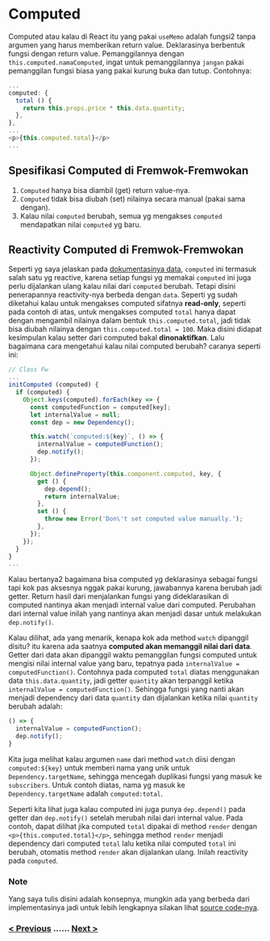 # Computed
Computed atau kalau di React itu yang pakai `useMemo` adalah fungsi2 tanpa argumen yang
harus memberikan return value. Deklarasinya berbentuk fungsi dengan return value.
Pemanggilannya dengan `this.computed.namaComputed`, ingat untuk pemanggilannya `jangan`
pakai pemanggilan fungsi biasa yang pakai kurung buka dan tutup. Contohnya:

```js
...
computed: {
  total () {
    return this.props.price * this.data.quantity;
  },
},
...
<p>{this.computed.total}</p>
...
```

## Spesifikasi Computed di Fremwok-Fremwokan

1. `Computed` hanya bisa diambil (get) return value-nya.
2. `Computed` tidak bisa diubah (set) nilainya secara manual (pakai sama dengan).
3. Kalau nilai `computed` berubah, semua yg mengakses `computed` mendapatkan nilai `computed` yg baru.

## Reactivity Computed di Fremwok-Fremwokan

Seperti yg saya jelaskan pada [dokumentasinya data](./state.md), `computed` ini termasuk salah
satu yg reactive, karena setiap fungsi yg memakai `computed` ini juga perlu dijalankan ulang
kalau nilai dari `computed` berubah. Tetapi disini penerapannya reactivity-nya berbeda dengan
`data`. Seperti yg sudah diketahui kalau untuk mengakses computed sifatnya **read-only**, seperti
pada contoh di atas, untuk mengakses computed `total` hanya dapat dengan mengambil nilainya dalam
bentuk `this.computed.total`, jadi tidak bisa diubah nilainya dengan `this.computed.total = 100`.
Maka disini didapat kesimpulan kalau setter dari computed bakal **dinonaktifkan**. Lalu bagaimana
cara mengetahui kalau nilai computed berubah? caranya seperti ini:

```js
// Class Fw
...
initComputed (computed) {
  if (computed) {
    Object.keys(computed).forEach(key => {
      const computedFunction = computed[key];
      let internalValue = null;
      const dep = new Dependency();

      this.watch(`computed:${key}`, () => {
        internalValue = computedFunction();
        dep.notify();
      });

      Object.defineProperty(this.component.computed, key, {
        get () {
          dep.depend();
          return internalValue;
        },
        set () {
          throw new Error('Don\'t set computed value manually.');
        },
      });
    });
  }
}
...
```

Kalau bertanya2 bagaimana bisa computed yg deklarasinya sebagai fungsi tapi kok pas aksesnya nggak
pakai kurung, jawabannya karena berubah jadi getter. Return hasil dari menjalankan fungsi yang
dideklarasikan di computed nantinya akan menjadi internal value dari computed. Perubahan dari
internal value inilah yang nantinya akan menjadi dasar untuk melakukan `dep.notify()`.

Kalau dilihat, ada yang menarik, kenapa kok ada method `watch` dipanggil disitu? itu karena ada saatnya
**computed akan memanggil nilai dari data**. Getter dari data akan dipanggil waktu pemanggilan
fungsi computed untuk mengisi nilai internal value yang baru, tepatnya pada `internalValue = computedFunction()`.
Contohnya pada computed `total` diatas menggunakan data `this.data.quantity`, jadi getter `quantity`
akan terpanggil ketika `internalValue = computedFunction()`. Sehingga fungsi yang nanti akan menjadi
dependency dari data `quantity` dan dijalankan ketika nilai `quantity` berubah adalah:

```js
() => {
  internalValue = computedFunction();
  dep.notify();
}
```

Kita juga melihat kalau argumen `name` dari method `watch` diisi dengan `computed:${key}` untuk memberi
nama yang unik untuk `Dependency.targetName`, sehingga mencegah duplikasi fungsi yang masuk ke `subscribers`.
Untuk contoh diatas, nama yg masuk ke `Dependency.targetName` adalah `computed:total`.

Seperti kita lihat juga kalau computed ini juga punya `dep.depend()` pada getter dan `dep.notify()`
setelah merubah nilai dari internal value. Pada contoh, dapat dilihat jika computed `total` dipakai
di method `render` dengan `<p>{this.computed.total}</p>`, sehingga method `render` menjadi dependency
dari computed `total` lalu ketika nilai computed `total` ini berubah, otomatis method `render` akan
dijalankan ulang. Inilah reactivity pada `computed`.

### Note

Yang saya tulis disini adalah konsepnya, mungkin ada yang berbeda dari implementasinya jadi untuk
lebih lengkapnya silakan lihat [source code-nya](../src/Fw.js).

### [< Previous](./state.md) ...... [Next >](./methods.md)
